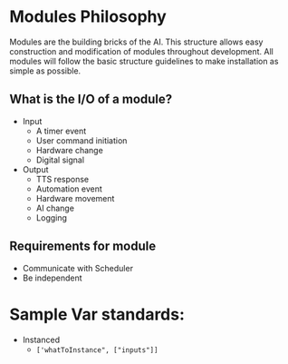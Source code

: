 # Modules Philosophy

Modules are the building bricks of the AI. This structure allows easy construction and modification of modules throughout development. All modules will follow the basic structure guidelines to make installation as simple as possible.

## What is the I/O of a module?
- Input
  - A timer event
  - User command initiation
  - Hardware change
  - Digital signal
- Output
  - TTS response
  - Automation event
  - Hardware movement
  - AI change
  - Logging

## Requirements for module
- Communicate with Scheduler
- Be independent



# Sample Var standards:
- Instanced
  - `['whatToInstance", ["inputs"]]`
